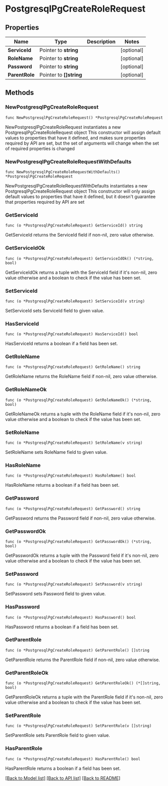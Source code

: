 # PostgresqlPgCreateRoleRequest

## Properties

Name | Type | Description | Notes
------------ | ------------- | ------------- | -------------
**ServiceId** | Pointer to **string** |  | [optional] 
**RoleName** | Pointer to **string** |  | [optional] 
**Password** | Pointer to **string** |  | [optional] 
**ParentRole** | Pointer to **[]string** |  | [optional] 

## Methods

### NewPostgresqlPgCreateRoleRequest

`func NewPostgresqlPgCreateRoleRequest() *PostgresqlPgCreateRoleRequest`

NewPostgresqlPgCreateRoleRequest instantiates a new PostgresqlPgCreateRoleRequest object
This constructor will assign default values to properties that have it defined,
and makes sure properties required by API are set, but the set of arguments
will change when the set of required properties is changed

### NewPostgresqlPgCreateRoleRequestWithDefaults

`func NewPostgresqlPgCreateRoleRequestWithDefaults() *PostgresqlPgCreateRoleRequest`

NewPostgresqlPgCreateRoleRequestWithDefaults instantiates a new PostgresqlPgCreateRoleRequest object
This constructor will only assign default values to properties that have it defined,
but it doesn't guarantee that properties required by API are set

### GetServiceId

`func (o *PostgresqlPgCreateRoleRequest) GetServiceId() string`

GetServiceId returns the ServiceId field if non-nil, zero value otherwise.

### GetServiceIdOk

`func (o *PostgresqlPgCreateRoleRequest) GetServiceIdOk() (*string, bool)`

GetServiceIdOk returns a tuple with the ServiceId field if it's non-nil, zero value otherwise
and a boolean to check if the value has been set.

### SetServiceId

`func (o *PostgresqlPgCreateRoleRequest) SetServiceId(v string)`

SetServiceId sets ServiceId field to given value.

### HasServiceId

`func (o *PostgresqlPgCreateRoleRequest) HasServiceId() bool`

HasServiceId returns a boolean if a field has been set.

### GetRoleName

`func (o *PostgresqlPgCreateRoleRequest) GetRoleName() string`

GetRoleName returns the RoleName field if non-nil, zero value otherwise.

### GetRoleNameOk

`func (o *PostgresqlPgCreateRoleRequest) GetRoleNameOk() (*string, bool)`

GetRoleNameOk returns a tuple with the RoleName field if it's non-nil, zero value otherwise
and a boolean to check if the value has been set.

### SetRoleName

`func (o *PostgresqlPgCreateRoleRequest) SetRoleName(v string)`

SetRoleName sets RoleName field to given value.

### HasRoleName

`func (o *PostgresqlPgCreateRoleRequest) HasRoleName() bool`

HasRoleName returns a boolean if a field has been set.

### GetPassword

`func (o *PostgresqlPgCreateRoleRequest) GetPassword() string`

GetPassword returns the Password field if non-nil, zero value otherwise.

### GetPasswordOk

`func (o *PostgresqlPgCreateRoleRequest) GetPasswordOk() (*string, bool)`

GetPasswordOk returns a tuple with the Password field if it's non-nil, zero value otherwise
and a boolean to check if the value has been set.

### SetPassword

`func (o *PostgresqlPgCreateRoleRequest) SetPassword(v string)`

SetPassword sets Password field to given value.

### HasPassword

`func (o *PostgresqlPgCreateRoleRequest) HasPassword() bool`

HasPassword returns a boolean if a field has been set.

### GetParentRole

`func (o *PostgresqlPgCreateRoleRequest) GetParentRole() []string`

GetParentRole returns the ParentRole field if non-nil, zero value otherwise.

### GetParentRoleOk

`func (o *PostgresqlPgCreateRoleRequest) GetParentRoleOk() (*[]string, bool)`

GetParentRoleOk returns a tuple with the ParentRole field if it's non-nil, zero value otherwise
and a boolean to check if the value has been set.

### SetParentRole

`func (o *PostgresqlPgCreateRoleRequest) SetParentRole(v []string)`

SetParentRole sets ParentRole field to given value.

### HasParentRole

`func (o *PostgresqlPgCreateRoleRequest) HasParentRole() bool`

HasParentRole returns a boolean if a field has been set.


[[Back to Model list]](../README.md#documentation-for-models) [[Back to API list]](../README.md#documentation-for-api-endpoints) [[Back to README]](../README.md)


